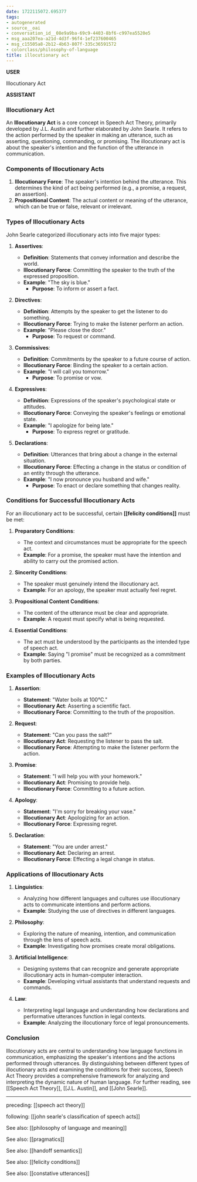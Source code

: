 ```yaml
---
date: 1722115072.695377
tags:
- autogenerated
- source__oai
- conversation_id__08e9a9ba-69c9-4403-8bf6-c997ea5520e5
- msg_aaa207ea-a21d-4d3f-96f4-1ef237600465
- msg_c15505a8-2b12-4b63-807f-335c36591572
- colorclass/philosophy-of-language
title: illocutionary act
---
```


**USER**

Illocutionary Act


**ASSISTANT**

### Illocutionary Act

An **Illocutionary Act** is a core concept in Speech Act Theory, primarily developed by J.L. Austin and further elaborated by John Searle. It refers to the action performed by the speaker in making an utterance, such as asserting, questioning, commanding, or promising. The illocutionary act is about the speaker's intention and the function of the utterance in communication.

### Components of Illocutionary Acts

1. **Illocutionary Force**: The speaker's intention behind the utterance. This determines the kind of act being performed (e.g., a promise, a request, an assertion).
2. **Propositional Content**: The actual content or meaning of the utterance, which can be true or false, relevant or irrelevant.

### Types of Illocutionary Acts

John Searle categorized illocutionary acts into five major types:

1. **Assertives**:
   - **Definition**: Statements that convey information and describe the world.
   - **Illocutionary Force**: Committing the speaker to the truth of the expressed proposition.
   - **Example**: "The sky is blue."
     - **Purpose**: To inform or assert a fact.

2. **Directives**:
   - **Definition**: Attempts by the speaker to get the listener to do something.
   - **Illocutionary Force**: Trying to make the listener perform an action.
   - **Example**: "Please close the door."
     - **Purpose**: To request or command.

3. **Commissives**:
   - **Definition**: Commitments by the speaker to a future course of action.
   - **Illocutionary Force**: Binding the speaker to a certain action.
   - **Example**: "I will call you tomorrow."
     - **Purpose**: To promise or vow.

4. **Expressives**:
   - **Definition**: Expressions of the speaker's psychological state or attitudes.
   - **Illocutionary Force**: Conveying the speaker's feelings or emotional state.
   - **Example**: "I apologize for being late."
     - **Purpose**: To express regret or gratitude.

5. **Declarations**:
   - **Definition**: Utterances that bring about a change in the external situation.
   - **Illocutionary Force**: Effecting a change in the status or condition of an entity through the utterance.
   - **Example**: "I now pronounce you husband and wife."
     - **Purpose**: To enact or declare something that changes reality.

### Conditions for Successful Illocutionary Acts

For an illocutionary act to be successful, certain **[[felicity conditions]]** must be met:

1. **Preparatory Conditions**:
   - The context and circumstances must be appropriate for the speech act.
   - **Example**: For a promise, the speaker must have the intention and ability to carry out the promised action.

2. **Sincerity Conditions**:
   - The speaker must genuinely intend the illocutionary act.
   - **Example**: For an apology, the speaker must actually feel regret.

3. **Propositional Content Conditions**:
   - The content of the utterance must be clear and appropriate.
   - **Example**: A request must specify what is being requested.

4. **Essential Conditions**:
   - The act must be understood by the participants as the intended type of speech act.
   - **Example**: Saying "I promise" must be recognized as a commitment by both parties.

### Examples of Illocutionary Acts

1. **Assertion**:
   - **Statement**: "Water boils at 100°C."
   - **Illocutionary Act**: Asserting a scientific fact.
   - **Illocutionary Force**: Committing to the truth of the proposition.

2. **Request**:
   - **Statement**: "Can you pass the salt?"
   - **Illocutionary Act**: Requesting the listener to pass the salt.
   - **Illocutionary Force**: Attempting to make the listener perform the action.

3. **Promise**:
   - **Statement**: "I will help you with your homework."
   - **Illocutionary Act**: Promising to provide help.
   - **Illocutionary Force**: Committing to a future action.

4. **Apology**:
   - **Statement**: "I'm sorry for breaking your vase."
   - **Illocutionary Act**: Apologizing for an action.
   - **Illocutionary Force**: Expressing regret.

5. **Declaration**:
   - **Statement**: "You are under arrest."
   - **Illocutionary Act**: Declaring an arrest.
   - **Illocutionary Force**: Effecting a legal change in status.

### Applications of Illocutionary Acts

1. **Linguistics**:
   - Analyzing how different languages and cultures use illocutionary acts to communicate intentions and perform actions.
   - **Example**: Studying the use of directives in different languages.

2. **Philosophy**:
   - Exploring the nature of meaning, intention, and communication through the lens of speech acts.
   - **Example**: Investigating how promises create moral obligations.

3. **Artificial Intelligence**:
   - Designing systems that can recognize and generate appropriate illocutionary acts in human-computer interaction.
   - **Example**: Developing virtual assistants that understand requests and commands.

4. **Law**:
   - Interpreting legal language and understanding how declarations and performative utterances function in legal contexts.
   - **Example**: Analyzing the illocutionary force of legal pronouncements.

### Conclusion

Illocutionary acts are central to understanding how language functions in communication, emphasizing the speaker's intentions and the actions performed through utterances. By distinguishing between different types of illocutionary acts and examining the conditions for their success, Speech Act Theory provides a comprehensive framework for analyzing and interpreting the dynamic nature of human language. For further reading, see [[Speech Act Theory]], [[J.L. Austin]], and [[John Searle]].


---

preceding: [[speech act theory]]  


following: [[john searle's classification of speech acts]]

See also: [[philosophy of language and meaning]]


See also: [[pragmatics]]


See also: [[handoff semantics]]


See also: [[felicity conditions]]


See also: [[constative utterances]]